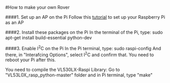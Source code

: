 #How to make your own Rover

####1. Set up an AP on the Pi
Follow this [tutorial](https://www.raspberrypi.org/documentation/configuration/wireless/access-point.md) to set up your Raspberry Pi as an AP

####2. Install these packages on the Pi
In the terminal of the Pi, type:
sudo apt-get install build-essential python-dev

####3. Enable I<sup>2</sup>C on the Pi
In the Pi terminal, type:
sudo raspi-config
And there, in "Interafcing Options", select I<sup>2</sup>C and confirm that.
You need to reboot your Pi after this.




You need to compile the VL530LX-Raspi Library:
Go to "VL53L0X_rasp_python-master" folder and in Pi terminal, type "make"